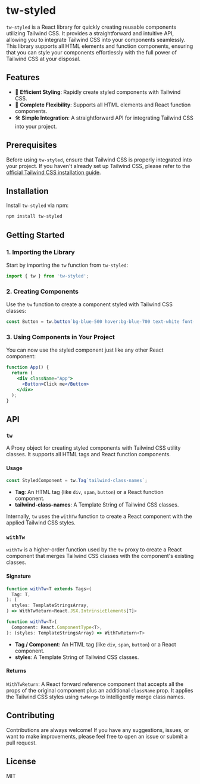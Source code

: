 # tw-styled

`tw-styled` is a React library for quickly creating reusable components utilizing Tailwind CSS. It provides a straightforward and intuitive API, allowing you to integrate Tailwind CSS into your components seamlessly. This library supports all HTML elements and function components, ensuring that you can style your components effortlessly with the full power of Tailwind CSS at your disposal.

## Features

- 🚀 **Efficient Styling**: Rapidly create styled components with Tailwind CSS.
- 💅 **Complete Flexibility**: Supports all HTML elements and React function components.
- 🛠️ **Simple Integration**: A straightforward API for integrating Tailwind CSS into your project.

## Prerequisites

Before using `tw-styled`, ensure that Tailwind CSS is properly integrated into your project. If you haven't already set up Tailwind CSS, please refer to the [official Tailwind CSS installation guide](https://tailwindcss.com/docs/installation).

## Installation

Install `tw-styled` via npm:

```bash
npm install tw-styled
```


## Getting Started

### 1. Importing the Library

Start by importing the `tw` function from `tw-styled`:

```javascript
import { tw } from 'tw-styled';
```

### 2. Creating Components

Use the `tw` function to create a component styled with Tailwind CSS classes:

```javascript
const Button = tw.button`bg-blue-500 hover:bg-blue-700 text-white font-bold py-2 px-4 rounded`;
```

### 3. Using Components in Your Project

You can now use the styled component just like any other React component:

```jsx
function App() {
  return (
    <div className="App">
      <Button>Click me</Button>
    </div>
  );
}
```

## API

### `tw`

A Proxy object for creating styled components with Tailwind CSS utility classes. It supports all HTML tags and React function components.

#### Usage

```javascript
const StyledComponent = tw.Tag`tailwind-class-names`;
```

- **Tag**: An HTML tag (like `div`, `span`, `button`) or a React function component.
- **tailwind-class-names**: A Template String of Tailwind CSS classes.

Internally, `tw` uses the `withTw` function to create a React component with the applied Tailwind CSS styles.

### `withTw`

`withTw` is a higher-order function used by the `tw` proxy to create a React component that merges Tailwind CSS classes with the component's existing classes.

#### Signature

```typescript
function withTw<T extends Tags>(
  Tag: T,
): (
  styles: TemplateStringsArray,
) => WithTwReturn<React.JSX.IntrinsicElements[T]>

function withTw<T>(
  Component: React.ComponentType<T>,
): (styles: TemplateStringsArray) => WithTwReturn<T>
```

- **Tag / Component**: An HTML tag (like `div`, `span`, `button`) or a React component.
- **styles**: A Template String of Tailwind CSS classes.

#### Returns

`WithTwReturn`: A React forward reference component that accepts all the props of the original component plus an additional `className` prop. It applies the Tailwind CSS styles using `twMerge` to intelligently merge class names.

## Contributing

Contributions are always welcome! If you have any suggestions, issues, or want to make improvements, please feel free to open an issue or submit a pull request.

## License

MIT

